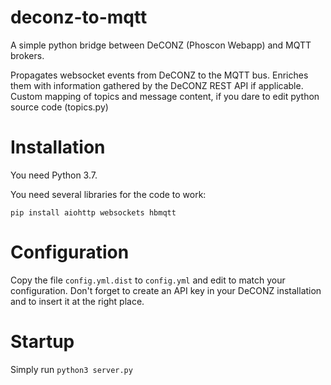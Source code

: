 # deconz-to-mqtt

A simple python bridge between DeCONZ (Phoscon Webapp) and MQTT brokers.

Propagates websocket events from DeCONZ to the MQTT bus. Enriches them with
information gathered by the DeCONZ REST API if applicable. Custom mapping of
topics and message content, if you dare to edit python source code (topics.py)


# Installation

You need Python 3.7.

You need several libraries for the code to work:

```pip install aiohttp websockets hbmqtt```


# Configuration

Copy the file ```config.yml.dist``` to ```config.yml``` and edit to match your
configuration. Don't forget to create an API key in your DeCONZ installation
and to insert it at the right place.


# Startup

Simply run ```python3 server.py```
